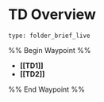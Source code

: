 # TD Overview
 
```ccard
type: folder_brief_live
```
 
%% Begin Waypoint %%
- **[[TD1]]**
- **[[TD2]]**

%% End Waypoint %%